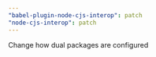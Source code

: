 ```yaml
---
"babel-plugin-node-cjs-interop": patch
"node-cjs-interop": patch
---
```


Change how dual packages are configured
